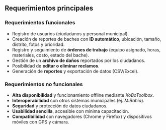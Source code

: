 ## Requerimientos principales

### Requerimientos funcionales
- Registro de usuarios (ciudadanos y personal municipal).  
- Creación de reportes de baches con **ID automático**, ubicación, tamaño, distrito, fotos y prioridad.  
- Registro y seguimiento de **órdenes de trabajo** (equipo asignado, horas, materiales, costo, estado del bache).  
- Gestión de un **archivo de daños** reportados por los ciudadanos.  
- Posibilidad de **editar o eliminar reclamos**.  
- Generación de **reportes** y exportación de datos (CSV/Excel).  

### Requerimientos no funcionales
- **Alta disponibilidad** y funcionamiento offline mediante *KoBoToolbox*.  
- **Interoperabilidad** con otros sistemas municipales (ej. *MiBahía*).  
- **Seguridad** y protección de datos ciudadanos.  
- **Usabilidad sencilla**, accesible con mínima capacitación.  
- **Compatibilidad** con navegadores (Chrome y Firefox) y dispositivos móviles con GPS y cámara.  
